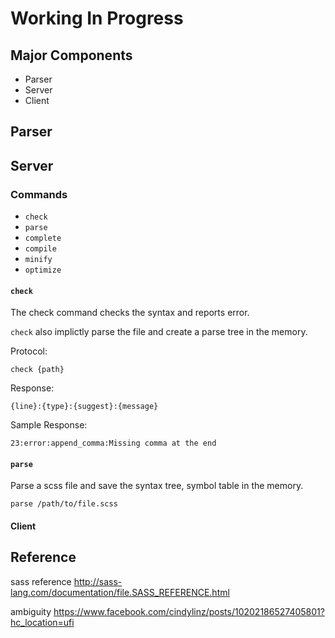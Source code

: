 Working In Progress
======================

Major Components
----------------

- Parser
- Server
- Client

Parser
-------------

Server
-------------

### Commands

- `check`
- `parse`
- `complete`
- `compile`
- `minify`
- `optimize`

#### `check`

The check command checks the syntax and reports error.

`check` also implictly parse the file and create a parse tree in the memory.

Protocol:

    check {path}

Response:

    {line}:{type}:{suggest}:{message}

Sample Response:

    23:error:append_comma:Missing comma at the end

#### `parse`

Parse a scss file and save the syntax tree, symbol table in the memory.

`parse /path/to/file.scss`

#### Client





Reference
-------------

sass reference
http://sass-lang.com/documentation/file.SASS_REFERENCE.html

ambiguity
https://www.facebook.com/cindylinz/posts/10202186527405801?hc_location=ufi


